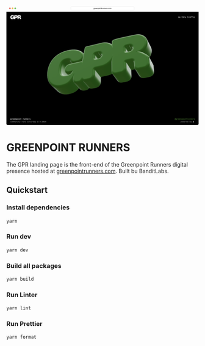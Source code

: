 ![GPR](github.png)

# GREENPOINT RUNNERS

The GPR landing page is the front-end of the Greenpoint Runners digital presence hosted at [greenpointrunners.com](https://greenpointrunners.com). Built bu BanditLabs.

## Quickstart

### Install dependencies

```sh
yarn
```

### Run dev

```sh
yarn dev
```

### Build all packages

```sh
yarn build
```

### Run Linter

```sh
yarn lint
```

### Run Prettier

```sh
yarn format
```
